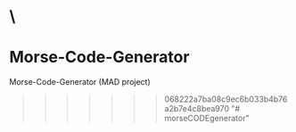 \
=======
# Morse-Code-Generator
Morse-Code-Generator (MAD project)
>>>>>>> 068222a7ba08c9ec6b033b4b76a2b7e4c8bea970
"# morseCODEgenerator" 
